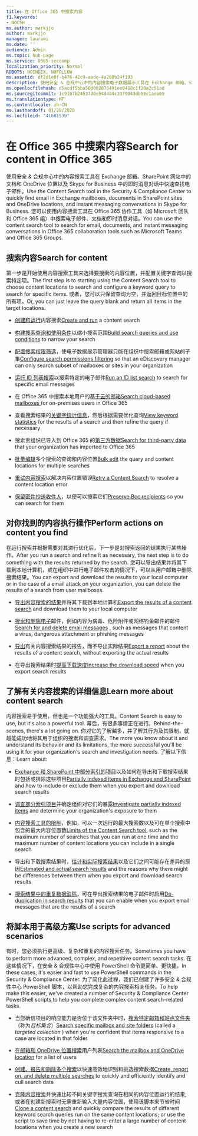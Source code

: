 ```yaml
---
title: 在 Office 365 中搜索内容
f1.keywords:
- NOCSH
ms.author: markjjo
author: markjjo
manager: laurawi
ms.date: ''
audience: Admin
ms.topic: hub-page
ms.service: O365-seccomp
localization_priority: Normal
ROBOTS: NOINDEX, NOFOLLOW
ms.assetid: df2d1e0f-b476-42c9-aade-4a260b24f193
description: 使用安全 & 合规中心中的内容搜索电子数据展示工具在 Exchange 邮箱、SharePoint 网站中的文档和 OneDrive 位置以及 Skype for Business 中的即时消息对话中快速查找电子邮件。
ms.openlocfilehash: d5acdf5bba50d002876491ee0488c1f28a2c51ad
ms.sourcegitcommit: 1c91b7b24537d0e54d484c3379043db53c1aea65
ms.translationtype: MT
ms.contentlocale: zh-CN
ms.lasthandoff: 01/29/2020
ms.locfileid: "41601539"
---
```

# <a name="search-for-content-in-office-365"></a><span data-ttu-id="9a0fe-103">在 Office 365 中搜索内容</span><span class="sxs-lookup"><span data-stu-id="9a0fe-103">Search for content in Office 365</span></span>

<span data-ttu-id="9a0fe-104">使用安全 & 合规中心中的内容搜索工具在 Exchange 邮箱、SharePoint 网站中的文档和 OneDrive 位置以及 Skype for Business 中的即时消息对话中快速查找电子邮件。</span><span class="sxs-lookup"><span data-stu-id="9a0fe-104">Use the Content Search tool in the Security & Compliance Center to quickly find email in Exchange mailboxes, documents in SharePoint sites and OneDrive locations, and instant messaging conversations in Skype for Business.</span></span> <span data-ttu-id="9a0fe-105">您可以使用内容搜索工具在 Office 365 协作工具（如 Microsoft 团队和 Office 365 组）中搜索电子邮件、文档和即时消息对话。</span><span class="sxs-lookup"><span data-stu-id="9a0fe-105">You can use the content search tool to search for email, documents, and instant messaging conversations in Office 365 collaboration tools such as Microsoft Teams and Office 365 Groups.</span></span>
  
## <a name="search-for-content"></a><span data-ttu-id="9a0fe-106">搜索内容</span><span class="sxs-lookup"><span data-stu-id="9a0fe-106">Search for content</span></span>

<span data-ttu-id="9a0fe-107">第一步是开始使用内容搜索工具来选择要搜索的内容位置，并配置关键字查询以搜索特定项。</span><span class="sxs-lookup"><span data-stu-id="9a0fe-107">The first step is to starting using the Content Search tool to choose content locations to search and configure a keyword query to search for specific items.</span></span> <span data-ttu-id="9a0fe-108">或者，您可以只保留查询为空，并返回目标位置中的所有项。</span><span class="sxs-lookup"><span data-stu-id="9a0fe-108">Or, you can just leave the query blank and return all items in the target locations.</span></span>
  
- <span data-ttu-id="9a0fe-109">[创建和运行](content-search.md)内容搜索</span><span class="sxs-lookup"><span data-stu-id="9a0fe-109">[Create and run](content-search.md) a content search</span></span> 
    
- <span data-ttu-id="9a0fe-110">[构建搜索查询和使用条件](keyword-queries-and-search-conditions.md)以缩小搜索范围</span><span class="sxs-lookup"><span data-stu-id="9a0fe-110">[Build search queries and use conditions](keyword-queries-and-search-conditions.md) to narrow your search</span></span> 
    
- <span data-ttu-id="9a0fe-111">[配置搜索权限筛选](permissions-filtering-for-content-search.md)，使电子数据展示管理器只能在组织中搜索邮箱或网站的子集</span><span class="sxs-lookup"><span data-stu-id="9a0fe-111">[Configure search permissions filtering](permissions-filtering-for-content-search.md) so that an eDiscovery manager can only search subset of mailboxes or sites in your organization</span></span> 
    
- <span data-ttu-id="9a0fe-112">[运行 ID 列表搜索](csv-file-for-an-id-list-content-search.md)以搜索特定的电子邮件</span><span class="sxs-lookup"><span data-stu-id="9a0fe-112">[Run an ID list search](csv-file-for-an-id-list-content-search.md) to search for specific email messages</span></span> 
    
- <span data-ttu-id="9a0fe-113">在 Office 365 中搜索本地用户的[基于云的邮箱](search-cloud-based-mailboxes-for-on-premises-users.md)</span><span class="sxs-lookup"><span data-stu-id="9a0fe-113">[Search cloud-based mailboxes ](search-cloud-based-mailboxes-for-on-premises-users.md) for on-premises users in Office 365</span></span>

- <span data-ttu-id="9a0fe-114">查看搜索结果的[关键字统计信息](view-keyword-statistics-for-content-search.md)，然后根据需要优化查询</span><span class="sxs-lookup"><span data-stu-id="9a0fe-114">[View keyword statistics](view-keyword-statistics-for-content-search.md) for the results of a search and then refine the query if necessary</span></span> 
    
- <span data-ttu-id="9a0fe-115">搜索贵组织已导入到 Office 365 的[第三方数据](use-content-search-to-search-third-party-data-that-was-imported.md)</span><span class="sxs-lookup"><span data-stu-id="9a0fe-115">[Search for third-party data](use-content-search-to-search-third-party-data-that-was-imported.md) that your organization has imported to Office 365</span></span> 
    
- <span data-ttu-id="9a0fe-116">[批量编辑](bulk-edit-content-searches.md)多个搜索的查询和内容位置</span><span class="sxs-lookup"><span data-stu-id="9a0fe-116">[Bulk edit](bulk-edit-content-searches.md) the query and content locations for multiple searches</span></span> 
    
- <span data-ttu-id="9a0fe-117">[重试内容搜索](retry-failed-content-search.md)以解决内容位置错误</span><span class="sxs-lookup"><span data-stu-id="9a0fe-117">[Retry a Content Search](retry-failed-content-search.md) to resolve a content location error</span></span>

- <span data-ttu-id="9a0fe-118">[保留密件抄送收件人](https://docs.microsoft.com/exchange/policy-and-compliance/holds/preserve-bcc-recipients-and-group-members)，以便可以搜索它们</span><span class="sxs-lookup"><span data-stu-id="9a0fe-118">[Preserve Bcc recipients](https://docs.microsoft.com/exchange/policy-and-compliance/holds/preserve-bcc-recipients-and-group-members) so you can search for them</span></span> 


## <a name="perform-actions-on-content-you-find"></a><span data-ttu-id="9a0fe-119">对你找到的内容执行操作</span><span class="sxs-lookup"><span data-stu-id="9a0fe-119">Perform actions on content you find</span></span>

<span data-ttu-id="9a0fe-120">在运行搜索并根据需要对其进行优化后，下一步是对搜索返回的结果执行某些操作。</span><span class="sxs-lookup"><span data-stu-id="9a0fe-120">After you run a search and refine it as necessary, the next step is to do something with the results returned by the search.</span></span> <span data-ttu-id="9a0fe-121">您可以导出结果并将其下载到本地计算机，或在组织中进行电子邮件攻击的情况下，可以从用户邮箱中删除搜索结果。</span><span class="sxs-lookup"><span data-stu-id="9a0fe-121">You can export and download the results to your local computer or in the case of a email attack on your organization, you can delete the results of a search from user mailboxes.</span></span>
  
- <span data-ttu-id="9a0fe-122">[导出内容搜索的结果](export-search-results.md)并将其下载到本地计算机</span><span class="sxs-lookup"><span data-stu-id="9a0fe-122">[Export the results of a content search](export-search-results.md) and download them to your local computer</span></span> 
    
- <span data-ttu-id="9a0fe-123">[搜索和删除电子](search-for-and-delete-messages-in-your-organization.md)邮件，例如内容为病毒、危险附件或网络钓鱼邮件的邮件</span><span class="sxs-lookup"><span data-stu-id="9a0fe-123">[Search for and delete email messages](search-for-and-delete-messages-in-your-organization.md) , such as messages that content a virus, dangerous attachment or phishing messages</span></span> 
    
- <span data-ttu-id="9a0fe-124">[导出](export-a-content-search-report.md)有关内容搜索结果的报告，而不导出实际结果</span><span class="sxs-lookup"><span data-stu-id="9a0fe-124">[Export a report](export-a-content-search-report.md) about the results of a content search, without exporting the actual results</span></span> 
    
- <span data-ttu-id="9a0fe-125">在导出搜索结果时[提高下载速度](increase-download-speeds-when-exporting-ediscovery-results.md)</span><span class="sxs-lookup"><span data-stu-id="9a0fe-125">[Increase the download speed](increase-download-speeds-when-exporting-ediscovery-results.md) when you export search results</span></span> 
    
## <a name="learn-more-about-content-search"></a><span data-ttu-id="9a0fe-126">了解有关内容搜索的详细信息</span><span class="sxs-lookup"><span data-stu-id="9a0fe-126">Learn more about content search</span></span>

<span data-ttu-id="9a0fe-127">内容搜索易于使用，但也是一个功能强大的工具。</span><span class="sxs-lookup"><span data-stu-id="9a0fe-127">Content Search is easy to use, but it's also a powerful tool.</span></span> <span data-ttu-id="9a0fe-128">幕后，有很多事情正在进行。</span><span class="sxs-lookup"><span data-stu-id="9a0fe-128">Behind-the-scenes, there's a lot going on.</span></span> <span data-ttu-id="9a0fe-129">你对它的了解越多，并了解其行为及其限制，就越能成功地将其用于组织的搜索和调查需求。</span><span class="sxs-lookup"><span data-stu-id="9a0fe-129">The more you know about it and understand its behavior and its limitations, the more successful you'll be using it for your organization's search and investigation needs.</span></span> <span data-ttu-id="9a0fe-130">了解以下信息：</span><span class="sxs-lookup"><span data-stu-id="9a0fe-130">Learn about:</span></span>
  
- <span data-ttu-id="9a0fe-131">[Exchange 和 SharePoint 中部分索引的项目](partially-indexed-items-in-content-search.md)以及如何在导出和下载搜索结果时包括或排除这些项目</span><span class="sxs-lookup"><span data-stu-id="9a0fe-131">[Partially indexed items in Exchange and SharePoint](partially-indexed-items-in-content-search.md) and how to include or exclude them when you export and download search results</span></span> 
    
- <span data-ttu-id="9a0fe-132">[调查部分索引项目](investigating-partially-indexed-items-in-ediscovery.md)并确定组织对它们的暴露</span><span class="sxs-lookup"><span data-stu-id="9a0fe-132">[Investigate partially indexed items](investigating-partially-indexed-items-in-ediscovery.md) and determine your organization's exposure to them</span></span> 
    
- <span data-ttu-id="9a0fe-133">[内容搜索工具的限制](limits-for-content-search.md)，例如，可以一次运行的最大搜索数以及可在单个搜索中包含的最大内容位置数</span><span class="sxs-lookup"><span data-stu-id="9a0fe-133">[Limits of the Content Search tool](limits-for-content-search.md), such as the maximum number of searches that you can run at one time and the maximum number of content locations you can include in a single search</span></span> 
    
- <span data-ttu-id="9a0fe-134">导出和下载搜索结果时，[估计和实际搜索结果](differences-between-estimated-and-actual-ediscovery-search-results.md)以及它们之间可能存在差异的原因</span><span class="sxs-lookup"><span data-stu-id="9a0fe-134">[Estimated and actual search results](differences-between-estimated-and-actual-ediscovery-search-results.md) and the reasons why there might be differences between them when you export and download search results</span></span> 
    
- <span data-ttu-id="9a0fe-135">[搜索结果中的重复数据消除](de-duplication-in-ediscovery-search-results.md)，可在导出搜索结果的电子邮件时启用</span><span class="sxs-lookup"><span data-stu-id="9a0fe-135">[De-duplication in search results](de-duplication-in-ediscovery-search-results.md) that you can enable when you export email messages that are the results of a search</span></span> 
    
## <a name="use-scripts-for-advanced-scenarios"></a><span data-ttu-id="9a0fe-136">将脚本用于高级方案</span><span class="sxs-lookup"><span data-stu-id="9a0fe-136">Use scripts for advanced scenarios</span></span>

<span data-ttu-id="9a0fe-137">有时，您必须执行更高级、复杂和重复的内容搜索任务。</span><span class="sxs-lookup"><span data-stu-id="9a0fe-137">Sometimes you have to perform more advanced, complex, and repetitive content search tasks.</span></span> <span data-ttu-id="9a0fe-138">在这些情况下，在安全 & 合规性中心中使用 PowerShell 命令更简单、更快捷。</span><span class="sxs-lookup"><span data-stu-id="9a0fe-138">In these cases, it's easier and fast to use PowerShell commands in the Security & Compliance Center.</span></span> <span data-ttu-id="9a0fe-139">为了简化此过程，我们已创建了许多安全 & 合规性中心 PowerShell 脚本，以帮助您完成复杂的内容搜索相关任务。</span><span class="sxs-lookup"><span data-stu-id="9a0fe-139">To help make this easier, we've created a number of Security & Compliance Center PowerShell scripts to help you complete complex content search-related tasks.</span></span>
  
- <span data-ttu-id="9a0fe-140">当您确信项目的响应能力是否位于该文件夹中时，[搜索特定邮箱和站点文件夹](use-content-search-for-targeted-collections.md)（称为*目标集合*）</span><span class="sxs-lookup"><span data-stu-id="9a0fe-140">[Search specific mailbox and site folders](use-content-search-for-targeted-collections.md) (called a  *targeted collection*  ) when you're confident that items responsive to a case are located in that folder</span></span> 
    
- <span data-ttu-id="9a0fe-141">[在邮箱和 OneDrive 位置搜索](search-the-mailbox-and-onedrive-for-business-for-a-list-of-users.md)用户列表</span><span class="sxs-lookup"><span data-stu-id="9a0fe-141">[Search the mailbox and OneDrive location](search-the-mailbox-and-onedrive-for-business-for-a-list-of-users.md) for a list of users</span></span> 
    
- <span data-ttu-id="9a0fe-142">[创建、报告和删除多个搜索](create-report-on-and-delete-multiple-content-searches.md)以快速高效地识别和挑选搜索数据</span><span class="sxs-lookup"><span data-stu-id="9a0fe-142">[Create, report on, and delete multiple searches](create-report-on-and-delete-multiple-content-searches.md) to quickly and efficiently identify and cull search data</span></span> 
    
- <span data-ttu-id="9a0fe-143">[克隆内容搜索](clone-a-content-search.md)并快速比较不同关键字搜索查询在相同的内容位置运行的结果;或者在创建新搜索时无需重新输入大量内容位置，使用该脚本来节省时间</span><span class="sxs-lookup"><span data-stu-id="9a0fe-143">[Clone a content search](clone-a-content-search.md) and quickly compare the results of different keyword search queries run on the same content locations; or use the script to save time by not having to re-enter a large number of content locations when you create a new search</span></span> 
    

